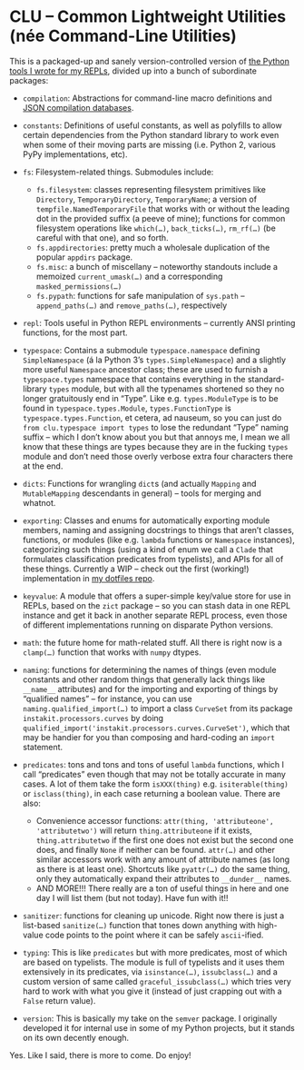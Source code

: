 CLU – Common Lightweight Utilities (née Command-Line Utilities)
==================================================

This is a packaged-up and sanely version-controlled version of [the Python tools I wrote for my REPLs](https://github.com/fish2000/homage/blob/master/.script-bin/replutilities.py), divided up into
a bunch of subordinate packages:

* `compilation`: Abstractions for command-line macro definitions and [JSON compilation databases](https://clang.llvm.org/docs/JSONCompilationDatabase.html).

* `constants`: Definitions of useful constants, as well as polyfills to allow certain dependencies from the Python standard library to work even when some of their moving parts are missing (i.e. Python 2, various PyPy implementations, etc).

* `fs`: Filesystem-related things. Submodules include:
    * `fs.filesystem`: classes representing filesystem primitives like `Directory`, `TemporaryDirectory`,
        `TemporaryName`; a version of `tempfile.NamedTemporaryFile` that works with or without the leading dot
        in the provided suffix (a peeve of mine); functions for common filesystem operations like `which(…)`, 
        `back_ticks(…)`, `rm_rf(…)` (be careful with that one), and so forth.
    * `fs.appdirectories`: pretty much a wholesale duplication of the popular `appdirs` package.
    * `fs.misc`: a bunch of miscellany – noteworthy standouts include a memoized `current_umask(…)`
        and a corresponding `masked_permissions(…)`
    * `fs.pypath`: functions for safe manipulation of `sys.path` – `append_paths(…)` and `remove_paths(…)`,
        respectively
* `repl`: Tools useful in Python REPL environments – currently ANSI printing functions, for the most part.

* `typespace`: Contains a submodule `typespace.namespace` defining `SimpleNamespace` (á la Python 3’s `types.SimpleNamespace`) and a slightly more useful `Namespace` ancestor class; these are used to furnish a `typespace.types` namespace that contains everything in  the standard-library `types` module, but with all the typenames shortened so they no longer gratuitously end in “Type”. Like e.g. `types.ModuleType` is  to be found in `typespace.types.Module`, `types.FunctionType` is `typespace.types.Function`, et cetera, ad nauseum, so you can just do `from clu.typespace import types` to lose the redundant “Type” naming suffix – which I don’t know about you but that annoys me, I mean we all know that these things are types because they are in the fucking `types` module and don’t need those overly verbose extra four characters there at the end.

* `dicts`: Functions for wrangling `dict`s (and actually `Mapping` and `MutableMapping` descendants in general) – tools for merging and whatnot.

* `exporting`: Classes and enums for automatically exporting module members, naming and assigning docstrings to things that aren’t classes, functions, or modules (like e.g. `lambda` functions or `Namespace` instances), categorizing such things (using a kind of enum we call a `Clade` that formulates classification predicates from typelists), and APIs for all of these things. Currently a WIP – check out the first (working!) implementation in [my dotfiles repo](https://github.com/fish2000/homage/blob/master/.script-bin/replutilities.py).

* `keyvalue`: A module that offers a super-simple key/value store for use in REPLs, based on the `zict` package – so you can stash data in one REPL instance and get it back in another separate REPL process, even those of different implementations running on disparate Python versions.

* `math`: the future home for math-related stuff. All there is right now is a `clamp(…)` function that works with `numpy` dtypes.

* `naming`: functions for determining the names of things (even module constants and other random things that generally lack things like `__name__` attributes) and for the importing and exporting of things by “qualified names” – for instance, you can use `naming.qualified_import(…)` to import a class `CurveSet` from its package `instakit.processors.curves` by doing `qualified_import('instakit.processors.curves.CurveSet')`, which that may be handier for you than composing and hard-coding an `import` statement.

* `predicates`: tons and tons and tons of useful `lambda` functions, which I call “predicates” even though that may not be totally accurate in many cases. A lot of them take the form `isXXX(thing)` e.g. `isiterable(thing)` or `isclass(thing)`, in each case returning a boolean value. There are also:
    * Convenience accessor functions: `attr(thing, 'attributeone', 'attributetwo')` will return `thing.attributeone` if it exists, `thing.attributetwo` if the first one does not exist but the second one does, and finally `None` if neither can be found. `attr(…)` and other similar accessors work with any amount of attribute names (as long as there is at least one). Shortcuts like `pyattr(…)` do the same
    thing, only they automatically expand their attributes to `__dunder__` names.
    * AND MORE!!! There really are a ton of useful things in here and one day I will list them (but not today). Have fun with it!!

* `sanitizer`: functions for cleaning up unicode. Right now there is just a list-based `sanitize(…)` function that tones down anything with high-value code points to the point where it can be safely `ascii`-ified. 

* `typing`: This is like `predicates` but with more predicates, most of which are based on typelists. The module is full of typelists and it uses them extensively in its predicates, via `isinstance(…)`, `issubclass(…)` and a custom version of same called `graceful_issubclass(…)` which tries very hard to work with what you give it (instead of just crapping out with a `False` return value). 

* `version`: This is basically my take on the `semver` package. I originally developed it for internal use in some of my Python projects, but it stands on its own decently enough. 

Yes. Like I said, there is more to come. Do enjoy!
